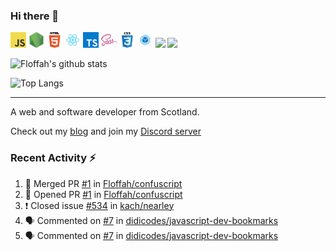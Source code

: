 ### Hi there 👋

<img src="https://raw.githubusercontent.com/github/explore/80688e429a7d4ef2fca1e82350fe8e3517d3494d/topics/javascript/javascript.png" height="25"/>  <img src="https://raw.githubusercontent.com/github/explore/80688e429a7d4ef2fca1e82350fe8e3517d3494d/topics/nodejs/nodejs.png" height="25"/>  <img src="https://raw.githubusercontent.com/github/explore/80688e429a7d4ef2fca1e82350fe8e3517d3494d/topics/html/html.png" height="25"/>  <img src="https://raw.githubusercontent.com/github/explore/80688e429a7d4ef2fca1e82350fe8e3517d3494d/topics/react/react.png" height="25"/>  <img src="https://raw.githubusercontent.com/github/explore/80688e429a7d4ef2fca1e82350fe8e3517d3494d/topics/typescript/typescript.png" height="25"/>  <img src="https://raw.githubusercontent.com/github/explore/80688e429a7d4ef2fca1e82350fe8e3517d3494d/topics/sass/sass.png" height="25"/>  <img src="https://raw.githubusercontent.com/github/explore/80688e429a7d4ef2fca1e82350fe8e3517d3494d/topics/css/css.png" height="25"/>  <img src="https://raw.githubusercontent.com/github/explore/80688e429a7d4ef2fca1e82350fe8e3517d3494d/topics/webpack/webpack.png" height="25"/>  <img src="https://avatars0.githubusercontent.com/u/20165699?s=200&v=4" height="25"/>  <img src="https://avatars1.githubusercontent.com/u/12101536?s=200&v=4" height="25"/>

![Floffah's github stats](https://github-readme-stats.vercel.app/api?username=floffah&count_private=true&show_icons=true&theme=default)

![Top Langs](https://github-readme-stats.vercel.app/api/top-langs/?username=floffah&layout=compact&theme=default)

---

A web and software developer from Scotland.

Check out my [blog](https://blog.floffah.dev) and join my [Discord server](https://discord.gg/bc8Y2y9)

### Recent Activity ⚡
<!--START_SECTION:activity-->
1. 🎉 Merged PR [#1](https://github.com//Floffah/confuscript/pull/1) in [Floffah/confuscript](https://github.com//Floffah/confuscript)
2. 💪 Opened PR [#1](https://github.com//Floffah/confuscript/pull/1) in [Floffah/confuscript](https://github.com//Floffah/confuscript)
3. ❗️ Closed issue [#534](https://github.com//kach/nearley/issues/534) in [kach/nearley](https://github.com//kach/nearley)
4. 🗣 Commented on [#7](https://github.com//didicodes/javascript-dev-bookmarks/issues/7) in [didicodes/javascript-dev-bookmarks](https://github.com//didicodes/javascript-dev-bookmarks)
5. 🗣 Commented on [#7](https://github.com//didicodes/javascript-dev-bookmarks/issues/7) in [didicodes/javascript-dev-bookmarks](https://github.com//didicodes/javascript-dev-bookmarks)
<!--END_SECTION:activity-->
